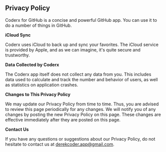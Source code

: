 ## Privacy Policy

Coderx for GitHub is a concise and powerful GitHub app. You can use it to do a number of things in GitHub.

**iCloud Sync**

Coderx uses iCloud to back up and sync your favorites. The iCloud service is provided by Apple, and as we can imagine, it's quite secure and trustworthy.

**Data Collected by Coderx**

The Coderx app itself does not collect any data from you. This includes data used to calculate and track the number and behavior of users, as well as statistics on application crashes.

**Changes to This Privacy Policy**

We may update our Privacy Policy from time to time. Thus, you are advised to review this page periodically for any changes. We will notify you of any changes by posting the new Privacy Policy on this page. These changes are effective immediately after they are posted on this page.

**Contact Us**

If you have any questions or suggestions about our Privacy Policy, do not hesitate to contact us at derekcoder.app@gmail.com.
